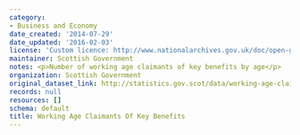 ```yaml
---
category:
- Business and Economy
date_created: '2014-07-29'
date_updated: '2016-02-03'
license: 'Custom licence: http://www.nationalarchives.gov.uk/doc/open-government-licence/version/3/'
maintainer: Scottish Government
notes: <p>Number of working age claimants of key benefits by age</p>
organization: Scottish Government
original_dataset_link: http://statistics.gov.scot/data/working-age-claimants-of-benefits-key
records: null
resources: []
schema: default
title: Working Age Claimants Of Key Benefits
---
```

